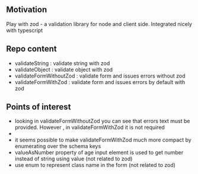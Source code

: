 <h2>Motivation</h2>
Play with zod - a validation library for node and client side. Integrated nicely with typescript

<h2>Repo content</h2>
<ul>
<li>validateString : validate string with zod</li>
<li>validateObject : validate object with zod</li>
<li>validateFormWithoutZod : validate form and issues errors without zod</li>
<li>validateFormWithZod : validate form and issues errors by default with zod</li>
</ul>

<h2>Points of interest</h2>
<ul>
<li>looking in validateFormWithoutZod you can see that errors text must be provided. However , in validateFormWithZod it is not required<li>
<li>it seems possible to make validateFormWithZod much more compact by enumerating over the schema keys</li>
<li>valueAsNumber property of age input element is used to get number instead of string using value (not related to zod)</li>
<li>use enum to represent class name in the form (not related to zod)</li>
<ul>

